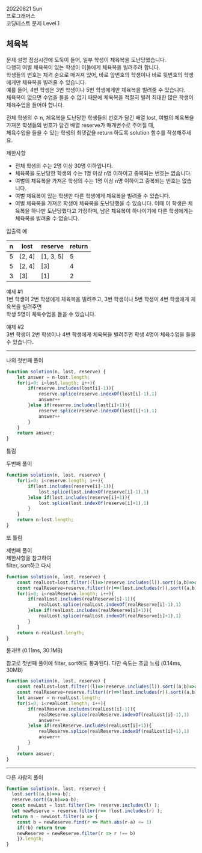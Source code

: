 20220821 Sun   
프로그래머스   
코딩테스트 문제 Level.1   

체육복
---
문제 설명
점심시간에 도둑이 들어, 일부 학생이 체육복을 도난당했습니다.   
다행히 여벌 체육복이 있는 학생이 이들에게 체육복을 빌려주려 합니다.   
학생들의 번호는 체격 순으로 매겨져 있어, 바로 앞번호의 학생이나 바로 뒷번호의 학생에게만 체육복을 빌려줄 수 있습니다.   
예를 들어, 4번 학생은 3번 학생이나 5번 학생에게만 체육복을 빌려줄 수 있습니다.   
체육복이 없으면 수업을 들을 수 없기 때문에 체육복을 적절히 빌려 최대한 많은 학생이 체육수업을 들어야 합니다.  

전체 학생의 수 n, 체육복을 도난당한 학생들의 번호가 담긴 배열 lost, 여벌의 체육복을 가져온 학생들의 번호가 담긴 배열 reserve가 매개변수로 주어질 때,   
체육수업을 들을 수 있는 학생의 최댓값을 return 하도록 solution 함수를 작성해주세요.   

제한사항   
- 전체 학생의 수는 2명 이상 30명 이하입니다.   
- 체육복을 도난당한 학생의 수는 1명 이상 n명 이하이고 중복되는 번호는 없습니다.   
- 여벌의 체육복을 가져온 학생의 수는 1명 이상 n명 이하이고 중복되는 번호는 없습니다.   
- 여벌 체육복이 있는 학생만 다른 학생에게 체육복을 빌려줄 수 있습니다.   
- 여벌 체육복을 가져온 학생이 체육복을 도난당했을 수 있습니다. 이때 이 학생은 체육복을 하나만 도난당했다고 가정하며, 
남은 체육복이 하나이기에 다른 학생에게는 체육복을 빌려줄 수 없습니다.

입출력 예

n |	lost	| reserve	| return
--|--|--|--
5	| [2, 4]	| [1, 3, 5]	| 5
5	| [2, 4]	| [3] |	4
3	| [3] |	[1] |	2

예제 #1   
1번 학생이 2번 학생에게 체육복을 빌려주고, 3번 학생이나 5번 학생이 4번 학생에게 체육복을 빌려주면   
학생 5명이 체육수업을 들을 수 있습니다.

예제 #2  
3번 학생이 2번 학생이나 4번 학생에게 체육복을 빌려주면 학생 4명이 체육수업을 들을 수 있습니다.
***
나의 첫번째 풀이
```jsx
function solution(n, lost, reserve) {
    let answer = n-lost.length;
    for(i=0; i<lost.length; i++){
        if(reserve.includes(lost[i]-1)){
            reserve.splice(reserve.indexOf(lost[i]-1),1)
            answer++
        }else if(reserve.includes(lost[i]+1)){
            reserve.splice(reserve.indexOf(lost[i]+1),1)
            answer++
        }
    }
    return answer;
}
```
틀림   

두번째 풀이   
```jsx
function solution(n, lost, reserve) {
    for(i=0; i<reserve.length; i++){
        if(lost.includes(reserve[i]-1)){
            lost.splice(lost.indexOf(reserve[i]-1),1)
        }else if(lost.includes(reserve[i]+1)){
            lost.splice(lost.indexOf(reserve[i]+1),1)
        }
    }
    return n-lost.length;
}
```
또 틀림

세번째 풀이   
제한사항을 참고하여   
filter, sort하고 다시
```jsx
function solution(n, lost, reserve) {
    const realLost=lost.filter((l)=>!reserve.includes(l)).sort((a,b)=>a-b);
    const realReserve=reserve.filter((r)=>!lost.includes(r)).sort((a,b)=>a-b);
    for(i=0; i<realReserve.length; i++){
        if(realLost.includes(realReserve[i]-1)){
            realLost.splice(realLost.indexOf(realReserve[i]-1),1)
        }else if(realLost.includes(realReserve[i]+1)){
            realLost.splice(realLost.indexOf(realReserve[i]+1),1)
        }
    }
    return n-realLost.length;
}
```
통과!!! (0.11ms, 30.1MB)   

참고로 첫번째 풀이에 filter, sort해도 통과된다. 다만 속도는 조금 느림 (0.14ms, 30MB)
```jsx
function solution(n, lost, reserve) {
    const realLost=lost.filter((l)=>!reserve.includes(l)).sort((a,b)=>a-b);
    const realReserve=reserve.filter((r)=>!lost.includes(r)).sort((a,b)=>a-b);
    let answer = n-realLost.length;
    for(i=0; i<realLost.length; i++){
        if(realReserve.includes(realLost[i]-1)){
            realReserve.splice(realReserve.indexOf(realLost[i]-1),1)
            answer++
        }else if(realReserve.includes(realLost[i]+1)){
            realReserve.splice(realReserve.indexOf(realLost[i]+1),1)
            answer++
        }
    }
    return answer;
}
```
***
다른 사람의 풀이
```jsx
function solution(n, lost, reserve) {
  lost.sort((a,b)=>a-b); 
  reserve.sort((a,b)=>a-b); 
  const newLost = lost.filter(l=> !reserve.includes(l) );
  let newReserve = reserve.filter(r=> !lost.includes(r) );
  return n - newLost.filter(a => { 
    const b = newReserve.find(r => Math.abs(r-a) <= 1) 
    if(!b) return true 
    newReserve = newReserve.filter(r => r !== b) 
    }).length; 
}
```









